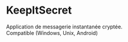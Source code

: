 # KeepItSecret
Application de messagerie instantanée cryptée.<br/>
Compatible (Windows, Unix, Android)<br/>
